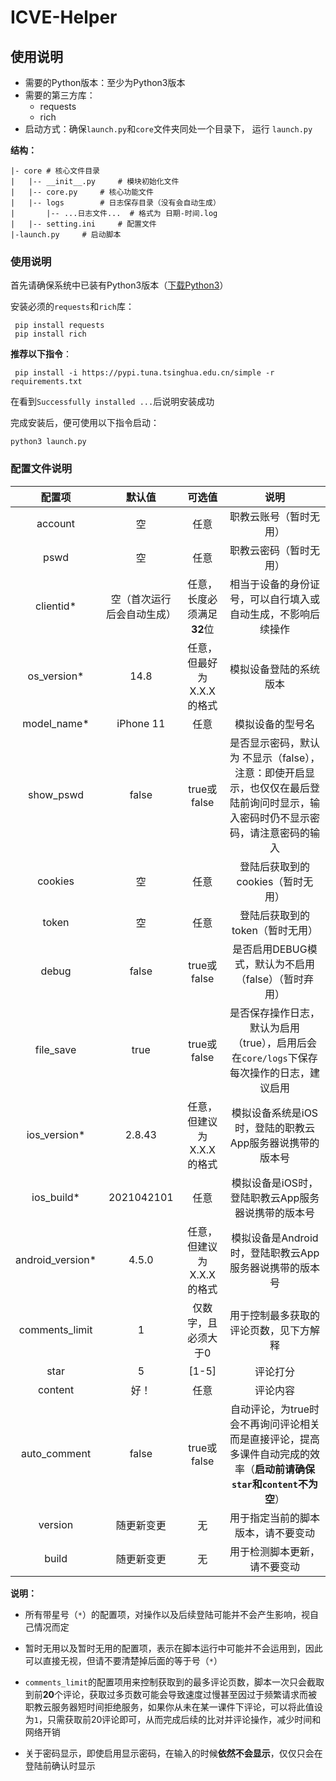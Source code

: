 # ICVE-Helper

## 使用说明

- 需要的Python版本：至少为Python3版本
- 需要的第三方库：
  - requests
  - rich
- 启动方式：确保`launch.py`和`core`文件夹同处一个目录下， 运行 `launch.py`

**结构：**

```
|- core	# 核心文件目录
|	|-- __init__.py		# 模块初始化文件
|	|-- core.py		# 核心功能文件
|	|-- logs		# 日志保存目录（没有会自动生成）
|	    |-- ...日志文件...  # 格式为 日期-时间.log
|	|-- setting.ini 	# 配置文件
|-launch.py		# 启动脚本
```

### 使用说明

首先请确保系统中已装有Python3版本（[下载Python3](https://www.python.org/downloads/)）




安装必须的`requests`和`rich`库：

```shell
 pip install requests
 pip install rich
```

**推荐以下指令**：

```shell
 pip install -i https://pypi.tuna.tsinghua.edu.cn/simple -r requirements.txt
```



在看到`Successfully installed ...`后说明安装成功

完成安装后，便可使用以下指令启动：

```shell
python3 launch.py
```

### 配置文件说明

|      配置项      |           默认值           |           可选值           |                             说明                             |
| :--------------: | :------------------------: | :------------------------: | :----------------------------------------------------------: |
|     account      |             空             |            任意            |                    职教云账号（暂时无用）                    |
|       pswd       |             空             |            任意            |                    职教云密码（暂时无用）                    |
|    clientid*     | 空（首次运行后会自动生成） | 任意，长度必须满足**32**位 | 相当于设备的身份证号，可以自行填入或自动生成，不影响后续操作 |
|   os_version*    |            14.8            | 任意，但最好为X.X.X的格式  |                    模拟设备登陆的系统版本                    |
|   model_name*    |         iPhone 11          |            任意            |                       模拟设备的型号名                       |
|    show_pswd     |           false            |        true或false         | 是否显示密码，默认为 不显示（false），注意：即使开启显示，也仅仅在最后登陆前询问时显示，输入密码时仍不显示密码，请注意密码的输入 |
|     cookies      |             空             |            任意            |              登陆后获取到的cookies（暂时无用）               |
|      token       |             空             |            任意            |               登陆后获取到的token（暂时无用）                |
|      debug       |           false            |        true或false         |     是否启用DEBUG模式，默认为不启用（false）（暂时弃用）     |
|    file_save     |            true            |        true或false         | 是否保存操作日志，默认为启用（true），启用后会在`core/logs`下保存每次操作的日志，建议启用 |
|   ios_version*   |           2.8.43           | 任意，但建议为X.X.X的格式  |   模拟设备系统是iOS时，登陆的职教云App服务器说携带的版本号   |
|    ios_build*    |         2021042101         |            任意            |      模拟设备是iOS时，登陆职教云App服务器说携带的版本号      |
| android_version* |           4.5.0            | 任意，但建议为X.X.X的格式  |    模拟设备是Android时，登陆职教云App服务器说携带的版本号    |
|  comments_limit  |             1              |    仅数字，且必须大于0     |            用于控制最多获取的评论页数，见下方解释            |
|       star       |             5              |           [1-5]            |                           评论打分                           |
|     content      |            好！            |            任意            |                           评论内容                           |
|   auto_comment   |           false            |        true或false         | 自动评论，为true时会不再询问评论相关而是直接评论，提高多课件自动完成的效率（**启动前请确保`star`和`content`不为空**） |
|     version      |         随更新变更         |             无             |              用于指定当前的脚本版本，请不要变动              |
|      build       |         随更新变更         |             无             |                 用于检测脚本更新，请不要变动                 |

**说明：**

- 所有带星号（`*`）的配置项，对操作以及后续登陆可能并不会产生影响，视自己情况而定
- 暂时无用以及暂时无用的配置项，表示在脚本运行中可能并不会运用到，因此可以直接无视，但请不要清楚掉后面的等于号（`*`）
- `comments_limit`的配置项用来控制获取到的最多评论页数，脚本一次只会截取到前**20**个评论，获取过多页数可能会导致速度过慢甚至因过于频繁请求而被职教云服务器短时间拒绝服务，如果你从未在某一课件下评论，可以将此值设为`1`，只需获取前20评论即可，从而完成后续的比对并评论操作，减少时间和网络开销

- 关于密码显示，即使启用显示密码，在输入的时候**依然不会显示**，仅仅只会在登陆前确认时显示

### 

